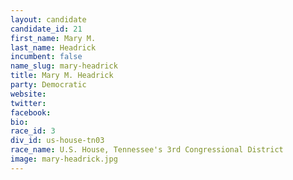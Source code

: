 ```yaml
---
layout: candidate
candidate_id: 21
first_name: Mary M.
last_name: Headrick
incumbent: false
name_slug: mary-headrick
title: Mary M. Headrick
party: Democratic
website: 
twitter: 
facebook: 
bio: 
race_id: 3
div_id: us-house-tn03
race_name: U.S. House, Tennessee's 3rd Congressional District
image: mary-headrick.jpg
---
```

